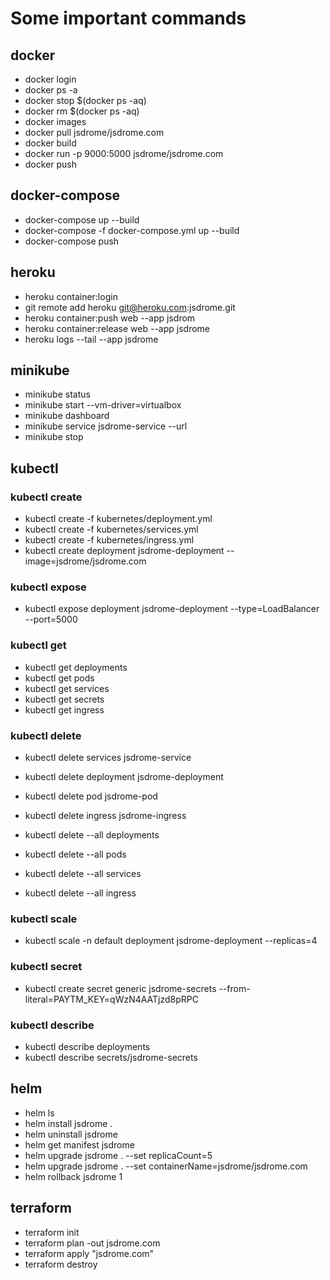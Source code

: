 # Some important commands

## docker

- docker login
- docker ps -a
- docker stop $(docker ps -aq)
- docker rm $(docker ps -aq)
- docker images
- docker pull jsdrome/jsdrome.com
- docker build
- docker run -p 9000:5000 jsdrome/jsdrome.com
- docker push

## docker-compose

- docker-compose up --build
- docker-compose -f docker-compose.yml up --build
- docker-compose push

## heroku

- heroku container:login
- git remote add heroku git@heroku.com:jsdrome.git
- heroku container:push web --app jsdrom
- heroku container:release web --app jsdrome
- heroku logs --tail --app jsdrome


## minikube

 - minikube status
 - minikube start --vm-driver=virtualbox
 - minikube dashboard
 - minikube service jsdrome-service --url
 - minikube stop

## kubectl

### kubectl create

 - kubectl create -f kubernetes/deployment.yml
 - kubectl create -f kubernetes/services.yml
 - kubectl create -f kubernetes/ingress.yml
 - kubectl create deployment jsdrome-deployment --image=jsdrome/jsdrome.com

### kubectl expose

 - kubectl expose deployment jsdrome-deployment --type=LoadBalancer --port=5000

### kubectl get

 - kubectl get deployments
 - kubectl get pods
 - kubectl get services
 - kubectl get secrets
 - kubectl get ingress

### kubectl delete

 - kubectl delete services jsdrome-service
 - kubectl delete deployment jsdrome-deployment
 - kubectl delete pod jsdrome-pod
 - kubectl delete ingress jsdrome-ingress

 - kubectl delete --all deployments
 - kubectl delete --all pods
 - kubectl delete --all services
 - kubectl delete --all ingress

### kubectl scale

 - kubectl scale -n default deployment jsdrome-deployment --replicas=4

### kubectl secret

 - kubectl create secret generic jsdrome-secrets --from-literal=PAYTM_KEY=qWzN4AATjzd8pRPC

### kubectl describe

 - kubectl describe deployments
 - kubectl describe secrets/jsdrome-secrets

## helm

 - helm ls
 - helm install jsdrome .
 - helm uninstall jsdrome
 - helm get manifest jsdrome
 - helm upgrade jsdrome . --set replicaCount=5
 - helm upgrade jsdrome . --set containerName=jsdrome/jsdrome.com
 - helm rollback jsdrome 1


## terraform

 - terraform init
 - terraform plan -out jsdrome.com
 - terraform apply "jsdrome.com"
 - terraform destroy